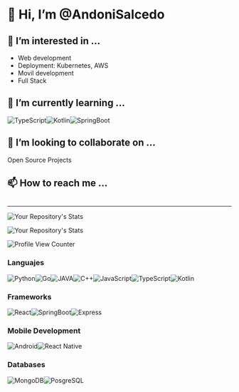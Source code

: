 # 👋 Hi, I’m @AndoniSalcedo

## 👀 I’m interested in ...

- Web development 
- Deployment: Kubernetes, AWS
- Movil development  
- Full Stack

## 🌱 I’m currently learning ...

<img alt="TypeScript" src="https://img.shields.io/badge/TypeScript-007ACC?style=for-the-badge&logo=typescript&logoColor=white"><img alt="Kotlin" src="https://img.shields.io/badge/Kotlin-0095D5?&style=for-the-badge&logo=kotlin&logoColor=white"><img alt="SpringBoot" src="https://img.shields.io/badge/Spring-6DB33F?style=for-the-badge&logo=spring&logoColor=white">

## 💞️ I’m looking to collaborate on ...

Open Source Projects

## 📫 How to reach me ...

<a href="mailto:andonisalcedo@gmail.com"> <img alt="" src="https://img.shields.io/badge/Gmail-D14836?style=for-the-badge&logo=gmail&logoColor=white"></a>


---

![Your Repository's Stats](https://github-readme-stats.vercel.app/api?username=AndoniSalcedo&show_icons=true)

![Your Repository's Stats](https://github-readme-stats.vercel.app/api/top-langs/?username=AndoniSalcedo&theme=blue-green)


![Profile View Counter](https://komarev.com/ghpvc/?username=AndoniSalcedo)

### Languajes

<img alt="Python" src="https://img.shields.io/badge/Python-14354C?style=for-the-badge&logo=python&logoColor=white"><img alt="Go" src="https://img.shields.io/badge/Go-00ADD8?style=for-the-badge&logo=go&logoColor=white"><img alt="JAVA" src="https://img.shields.io/badge/Java-ED8B00?style=for-the-badge&logo=java&logoColor=white"><img alt="C++" src="https://img.shields.io/badge/C%2B%2B-00599C?style=for-the-badge&logo=c%2B%2B&logoColor=white"><img alt="JavaScript" src="https://img.shields.io/badge/JavaScript-F7DF1E?style=for-the-badge&logo=javascript&logoColor=black"><img alt="TypeScript" src="https://img.shields.io/badge/TypeScript-007ACC?style=for-the-badge&logo=typescript&logoColor=white"><img alt="Kotlin" src="https://img.shields.io/badge/Kotlin-0095D5?&style=for-the-badge&logo=kotlin&logoColor=white">

### Frameworks
<img alt="React" src="https://img.shields.io/badge/React-20232A?style=for-the-badge&logo=react&logoColor=61DAFB"><img alt="SpringBoot" src="https://img.shields.io/badge/Spring-6DB33F?style=for-the-badge&logo=spring&logoColor=white"><img alt="Express" src="https://img.shields.io/badge/Express.js-404D59?style=for-the-badge">

### Mobile Development

<img alt="Android" src="https://img.shields.io/badge/Android-3DDC84?style=for-the-badge&logo=android&logoColor=white"><img alt="React Native" src="https://img.shields.io/badge/React_Native-20232A?style=for-the-badge&logo=react&logoColor=61DAFB">

### Databases

<img alt="MongoDB" src="https://img.shields.io/badge/MongoDB-4EA94B?style=for-the-badge&logo=mongodb&logoColor=white"><img alt="PosgreSQL" src="https://img.shields.io/badge/PostgreSQL-316192?style=for-the-badge&logo=postgresql&logoColor=white">

 

<!-- BADGES: https://dev.to/envoy_/150-badges-for-github-pnk -->

<!--
<img alt="Python" src="https://img.shields.io/badge/Python-14354C?style=for-the-badge&logo=python&logoColor=white">
<img alt="React" src="https://img.shields.io/badge/React-20232A?style=for-the-badge&logo=react&logoColor=61DAFB">
<img alt="Go" src="https://img.shields.io/badge/Go-00ADD8?style=for-the-badge&logo=go&logoColor=white">
<img alt="JAVA" src="https://img.shields.io/badge/Java-ED8B00?style=for-the-badge&logo=java&logoColor=white">
<img alt="C++" src="https://img.shields.io/badge/C%2B%2B-00599C?style=for-the-badge&logo=c%2B%2B&logoColor=white">
<img alt="HTML" src="https://img.shields.io/badge/HTML5-E34F26?style=for-the-badge&logo=html5&logoColor=white">
<img alt="JavaScript" src="https://img.shields.io/badge/JavaScript-F7DF1E?style=for-the-badge&logo=javascript&logoColor=black">
<img alt="Android" src="https://img.shields.io/badge/Android-3DDC84?style=for-the-badge&logo=android&logoColor=white">
<img alt="TypeScript" src="https://img.shields.io/badge/TypeScript-007ACC?style=for-the-badge&logo=typescript&logoColor=white">
<img alt="Kotlin" src="https://img.shields.io/badge/Kotlin-0095D5?&style=for-the-badge&logo=kotlin&logoColor=white">
<img alt="React Native" src="https://img.shields.io/badge/React_Native-20232A?style=for-the-badge&logo=react&logoColor=61DAFB">
<img alt="MongoDB" src="https://img.shields.io/badge/MongoDB-4EA94B?style=for-the-badge&logo=mongodb&logoColor=white">
<img alt="PosgreSQL" src="https://img.shields.io/badge/PostgreSQL-316192?style=for-the-badge&logo=postgresql&logoColor=white">
<img alt="SpringBoot" src="https://img.shields.io/badge/Spring-6DB33F?style=for-the-badge&logo=spring&logoColor=white">

-->


